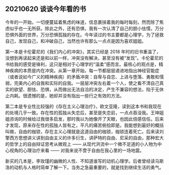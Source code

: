 ## 20210620 谈谈今年看的书

今年的一开始，一切便蔓延着焦虑的味道，信息裹挟着我的每时每刻，然而除了焦虑似乎也一无所获。除此之外，还有恐惧，我有一次认清了自己的胆小怯懦，万分恐惧外面的世界，万分恐惧孤独的存在。今年读过的书主要都是心理学，为了拯救自己，发现自己，和冲破自己，当然也许有那么一点点是因为喜欢姐姐。

第一本是卡伦霍尼的《我们内心的冲突》，其实已经是 2018 年时的旧书重温了，没想到再读起来还是和以前一样，冲突没有解决，甚至没有被“发现”。卡伦霍尼的书给我的感受是锋利，这只是相对于心理学的“温柔”感而言。最核心的观点是，精神疾病的本质是内在冲突。从第一章开始，每一节都层层递进地指出神经官能症（或者说如今广义的精神疾病）的矛盾冲突：自卑与自恋、上进与堕落、勇敢和懦弱，完美内心的自我和实际的自我。一层层冲突左右着一个人，使之看不清自己真实的欲望、胆怯、恐惧，从而做出无法自洽的决定，产生不兼容的想法，陷于无休止内耗。很遗憾的是，她却并没有指出一些行之有效的方法。

第二本是专业性比较强的《存在主义心理治疗》，欧文亚隆，读到这本书和我现在的处境几乎一致。存在性的孤独从失恋后，甚至是失恋前，一点点吞没我。王坤姐姐咨询的时候给过我很多启发，那时我以为她像开了天眼，也因此倍感信任。后来才发现，原来存在性的孤独人皆有之，平凡的痛苦俯拾即是。我能想到最好的概括叫做，自由的枷锁，存在主义心理就是这道自由的枷锁，枷锁连着死亡。后来读刘擎西方思想讲义讲到自由主义的许多衍生，讲萨特的自由、尼采的自由，那种宏大的哲学上的自由辩证思考从微观上 —— 从现代洪流中一个微不足道的小人物为中心视角的心理治疗来看 —— 对我来说不啻于自由在我心里的一场地震。

新买的几本是，李玫瑾的幽微的人性、不知道谁写的动机心理学。后者曾经读马斯洛的动机与人格时简单了解一下。当务之急最重要的，就是找到继续生活的勇气。